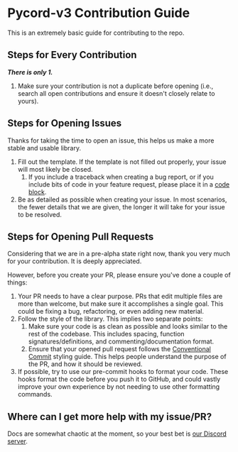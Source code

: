 # Pycord-v3 Contribution Guide

This is an extremely basic guide for contributing to the repo.

## Steps for Every Contribution

***There is only 1.***

1. Make sure your contribution is not a duplicate before opening (i.e., search all open contributions and ensure it doesn't closely relate to yours).

## Steps for Opening Issues

Thanks for taking the time to open an issue, this helps us make a more stable and usable library.

1. Fill out the template. If the template is not filled out properly, your issue will most likely be closed.
   1. If you include a traceback when creating a bug report, or if you include bits of code in your feature request, please place it in a [code block](https://docs.github.com/en/get-started/writing-on-github/working-with-advanced-formatting/creating-and-highlighting-code-blocks).
2. Be as detailed as possible when creating your issue. In most scenarios, the fewer details that we are given, the longer it will take for your issue to be resolved.

## Steps for Opening Pull Requests

Considering that we are in a pre-alpha state right now, thank you very much for your contribution. It is deeply appreciated.

However, before you create your PR, please ensure you've done a couple of things:

1. Your PR needs to have a clear purpose. PRs that edit multiple files are more than welcome, but make sure it accomplishes a single goal. This could be fixing a bug, refactoring, or even adding new material.
2. Follow the style of the library. This implies two separate points:
   1. Make sure your code is as clean as possible and looks similar to the rest of the codebase. This includes spacing, function signatures/definitions, and commenting/documentation format.
   2. Ensure that your opened pull request follows the [Conventional Commit](https://www.conventionalcommits.org/en/v1.0.0/#summary) styling guide. This helps people understand the purpose of the PR, and how it should be reviewed.
3. If possible, try to use our pre-commit hooks to format your code. These hooks format the code before you push it to GitHub, and could vastly improve your own experience by not needing to use other formatting commands.

## Where can I get more help with my issue/PR?

Docs are somewhat chaotic at the moment, so your best bet is [our Discord server](https://discord.gg/pycord).

